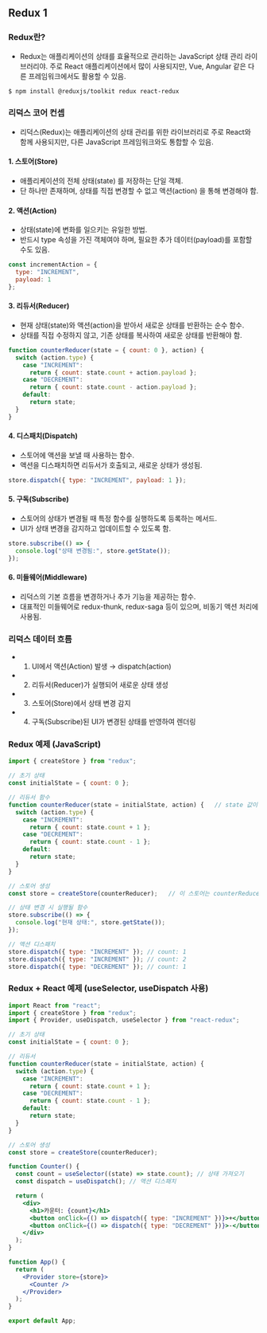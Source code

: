 ## Redux 1


### Redux란?
- Redux는 애플리케이션의 상태를 효율적으로 관리하는 JavaScript 상태 관리 라이브러리야. 주로 React 애플리케이션에서 많이 사용되지만, Vue, Angular 같은 다른 프레임워크에서도 활용할 수 있음.
```bash
$ npm install @reduxjs/toolkit redux react-redux
```

### 리덕스 코어 컨셉
- 리덕스(Redux)는 애플리케이션의 상태 관리를 위한 라이브러리로 주로 React와 함께 사용되지만, 다른 JavaScript 프레임워크와도 통합할 수 있음.

#### 1. 스토어(Store)
- 애플리케이션의 전체 상태(state) 를 저장하는 단일 객체.
- 단 하나만 존재하며, 상태를 직접 변경할 수 없고 액션(action) 을 통해 변경해야 함.

#### 2. 액션(Action)
- 상태(state)에 변화를 일으키는 유일한 방법.
- 반드시 type 속성을 가진 객체여야 하며, 필요한 추가 데이터(payload)를 포함할 수도 있음.
```JavaScript
const incrementAction = {
  type: "INCREMENT", 
  payload: 1
};
```

#### 3. 리듀서(Reducer)
- 현재 상태(state)와 액션(action)을 받아서 새로운 상태를 반환하는 순수 함수.
- 상태를 직접 수정하지 않고, 기존 상태를 복사하여 새로운 상태를 반환해야 함.
```JavaScript
function counterReducer(state = { count: 0 }, action) {
  switch (action.type) {
    case "INCREMENT":
      return { count: state.count + action.payload };
    case "DECREMENT":
      return { count: state.count - action.payload };
    default:
      return state;
  }
}
```

#### 4. 디스패치(Dispatch)
- 스토어에 액션을 보낼 때 사용하는 함수.
- 액션을 디스패치하면 리듀서가 호출되고, 새로운 상태가 생성됨.
```JavaScript
store.dispatch({ type: "INCREMENT", payload: 1 });
```

#### 5. 구독(Subscribe)
- 스토어의 상태가 변경될 때 특정 함수를 실행하도록 등록하는 메서드.
- UI가 상태 변경을 감지하고 업데이트할 수 있도록 함.
```JavaScript
store.subscribe(() => {
  console.log("상태 변경됨:", store.getState());
});
```

#### 6. 미들웨어(Middleware)
- 리덕스의 기본 흐름을 변경하거나 추가 기능을 제공하는 함수.
- 대표적인 미들웨어로 redux-thunk, redux-saga 등이 있으며, 비동기 액션 처리에 사용됨.

### 리덕스 데이터 흐름
- 1. UI에서 액션(Action) 발생 → dispatch(action)
- 2. 리듀서(Reducer)가 실행되어 새로운 상태 생성
- 3. 스토어(Store)에서 상태 변경 감지
- 4. 구독(Subscribe)된 UI가 변경된 상태를 반영하여 렌더링



### Redux 예제 (JavaScript)
```JavaScript
import { createStore } from "redux";

// 초기 상태
const initialState = { count: 0 };

// 리듀서 함수
function counterReducer(state = initialState, action) {   // state 값이 없다면 initialState를 사용
  switch (action.type) {
    case "INCREMENT":
      return { count: state.count + 1 };
    case "DECREMENT":
      return { count: state.count - 1 };
    default:
      return state;
  }
}

// 스토어 생성
const store = createStore(counterReducer);   // 이 스토어는 counterReducer에 영향을 받습니다.

// 상태 변경 시 실행될 함수
store.subscribe(() => {
  console.log("현재 상태:", store.getState());
});

// 액션 디스패치
store.dispatch({ type: "INCREMENT" }); // count: 1
store.dispatch({ type: "INCREMENT" }); // count: 2
store.dispatch({ type: "DECREMENT" }); // count: 1
```


### Redux + React 예제 (useSelector, useDispatch 사용)
```jsx
import React from "react";
import { createStore } from "redux";
import { Provider, useDispatch, useSelector } from "react-redux";

// 초기 상태
const initialState = { count: 0 };

// 리듀서
function counterReducer(state = initialState, action) {
  switch (action.type) {
    case "INCREMENT":
      return { count: state.count + 1 };
    case "DECREMENT":
      return { count: state.count - 1 };
    default:
      return state;
  }
}

// 스토어 생성
const store = createStore(counterReducer);

function Counter() {
  const count = useSelector((state) => state.count); // 상태 가져오기
  const dispatch = useDispatch(); // 액션 디스패치

  return (
    <div>
      <h1>카운터: {count}</h1>
      <button onClick={() => dispatch({ type: "INCREMENT" })}>+</button>
      <button onClick={() => dispatch({ type: "DECREMENT" })}>-</button>
    </div>
  );
}

function App() {
  return (
    <Provider store={store}>
      <Counter />
    </Provider>
  );
}

export default App;
```
